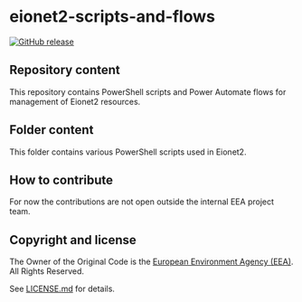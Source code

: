 # eionet2-scripts-and-flows

[![GitHub release](https://img.shields.io/github/v/release/eea/eionet2-scripts-and-flows)](https://github.com/eea/eionet2-scripts-and-flows/releases)

## Repository content

This repository contains PowerShell scripts and Power Automate flows for management of Eionet2 resources.

## Folder content

This folder contains various PowerShell scripts used in Eionet2.

## How to contribute

For now the contributions are not open outside the internal EEA project team.

## Copyright and license

The Owner of the Original Code is the [European Environment Agency (EEA)](http://eea.europa.eu).
All Rights Reserved.

See [LICENSE.md](https://github.com/eea/eionet2-scripts-and-flows/blob/master/LICENSE.md) for details.
